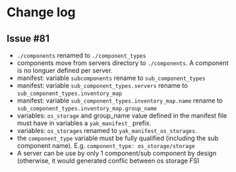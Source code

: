 # Change log

## Issue #81

- `./components` renamed to `./component_types`
- components move from servers directory to `./components`. A component is no longuer defined per server.
- manifest: variable `subcomponents` rename to `sub_component_types`
- manifest: variable `sub_component_types.servers` rename to `sub_component_types.inventory_map`
- manifest: variable `sub_component_types.inventory_map.name` rename to `sub_component_types.inventory_map.group_name`
- variables: `os_storage` and group_name value defined in the manifest file must have in variables a `yak_manifest_` prefix.
- variables: `os_storages` renamed to  `yak_manifest_os_storages`.
- the `component_type` variable must be fully qualified (including the sub component name). E.g. `component_type: os_storage/storage`
- A server can be use by only 1 component/sub component by design (otherwise, it would generated conflic between os storage FS)
